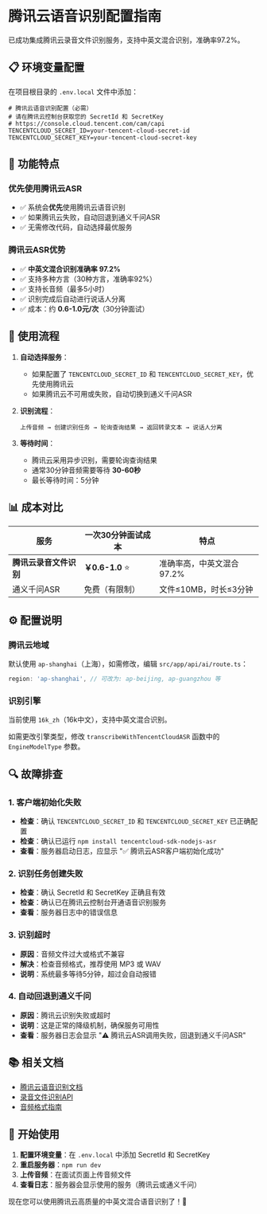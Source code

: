 # 腾讯云语音识别配置指南

已成功集成腾讯云录音文件识别服务，支持中英文混合识别，准确率97.2%。

## 📋 环境变量配置

在项目根目录的 `.env.local` 文件中添加：

```env
# 腾讯云语音识别配置（必需）
# 请在腾讯云控制台获取您的 SecretId 和 SecretKey
# https://console.cloud.tencent.com/cam/capi
TENCENTCLOUD_SECRET_ID=your-tencent-cloud-secret-id
TENCENTCLOUD_SECRET_KEY=your-tencent-cloud-secret-key
```

## 🎯 功能特点

### 优先使用腾讯云ASR
- ✅ 系统会**优先**使用腾讯云语音识别
- ✅ 如果腾讯云失败，自动回退到通义千问ASR
- ✅ 无需修改代码，自动选择最优服务

### 腾讯云ASR优势
- ✅ **中英文混合识别准确率 97.2%**
- ✅ 支持多种方言（30种方言，准确率92%）
- ✅ 支持长音频（最多5小时）
- ✅ 识别完成后自动进行说话人分离
- ✅ 成本：约 **0.6-1.0元/次**（30分钟面试）

## 🔄 使用流程

1. **自动选择服务**：
   - 如果配置了 `TENCENTCLOUD_SECRET_ID` 和 `TENCENTCLOUD_SECRET_KEY`，优先使用腾讯云
   - 如果腾讯云不可用或失败，自动切换到通义千问ASR

2. **识别流程**：
   ```
   上传音频 → 创建识别任务 → 轮询查询结果 → 返回转录文本 → 说话人分离
   ```

3. **等待时间**：
   - 腾讯云采用异步识别，需要轮询查询结果
   - 通常30分钟音频需要等待 **30-60秒**
   - 最长等待时间：5分钟

## 📊 成本对比

| 服务 | 一次30分钟面试成本 | 特点 |
|------|------------------|------|
| **腾讯云录音文件识别** | **￥0.6-1.0** ⭐ | 准确率高，中英文混合97.2% |
| 通义千问ASR | 免费（有限制） | 文件≤10MB，时长≤3分钟 |

## ⚙️ 配置说明

### 腾讯云地域
默认使用 `ap-shanghai`（上海），如需修改，编辑 `src/app/api/ai/route.ts`：

```typescript
region: 'ap-shanghai', // 可改为: ap-beijing, ap-guangzhou 等
```

### 识别引擎
当前使用 `16k_zh`（16k中文），支持中英文混合识别。

如需更改引擎类型，修改 `transcribeWithTencentCloudASR` 函数中的 `EngineModelType` 参数。

## 🔍 故障排查

### 1. 客户端初始化失败
- **检查**：确认 `TENCENTCLOUD_SECRET_ID` 和 `TENCENTCLOUD_SECRET_KEY` 已正确配置
- **检查**：确认已运行 `npm install tencentcloud-sdk-nodejs-asr`
- **查看**：服务器启动日志，应显示 "✅ 腾讯云ASR客户端初始化成功"

### 2. 识别任务创建失败
- **检查**：确认 SecretId 和 SecretKey 正确且有效
- **检查**：确认已在腾讯云控制台开通语音识别服务
- **查看**：服务器日志中的错误信息

### 3. 识别超时
- **原因**：音频文件过大或格式不兼容
- **解决**：检查音频格式，推荐使用 MP3 或 WAV
- **说明**：系统最多等待5分钟，超过会自动报错

### 4. 自动回退到通义千问
- **原因**：腾讯云识别失败或超时
- **说明**：这是正常的降级机制，确保服务可用性
- **查看**：服务器日志会显示 "⚠️ 腾讯云ASR调用失败，回退到通义千问ASR"

## 📚 相关文档

- [腾讯云语音识别文档](https://cloud.tencent.com/document/product/1093)
- [录音文件识别API](https://cloud.tencent.com/document/product/1093/37823)
- [音频格式指南](./AUDIO_FORMAT_GUIDE.md)

## 🎉 开始使用

1. **配置环境变量**：在 `.env.local` 中添加 SecretId 和 SecretKey
2. **重启服务器**：`npm run dev`
3. **上传音频**：在面试页面上传音频文件
4. **查看日志**：服务器会显示使用的服务（腾讯云或通义千问）

现在您可以使用腾讯云高质量的中英文混合语音识别了！🚀

